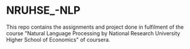 # NRUHSE_-NLP
This repo contains the assignments and project done in fulfilment of the course "Natural Language Processing by National Research University Higher School of Economics" of coursera.
